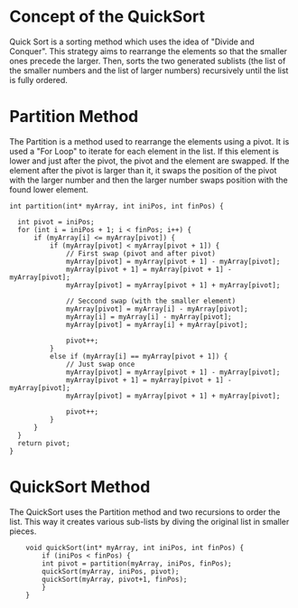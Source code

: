 # Concept of the QuickSort
Quick Sort is a sorting method which uses the idea of "Divide and Conquer". This strategy aims to rearrange the elements so that the smaller ones precede the larger. Then, sorts the two generated sublists (the list of the smaller numbers and the list of larger numbers) recursively until the list is fully ordered.

# Partition Method
The Partition is a method used to rearrange the elements using a pivot. It is used a "For Loop" to iterate for each element in the list. If this element is lower and just after the pivot, the pivot and the element are swapped. If the element after the pivot is larger than it, it swaps the position of the pivot with the larger number and then the larger number swaps position with the found lower element.
        
    int partition(int* myArray, int iniPos, int finPos) {

      int pivot = iniPos;
      for (int i = iniPos + 1; i < finPos; i++) {
          if (myArray[i] <= myArray[pivot]) {
              if (myArray[pivot] < myArray[pivot + 1]) {
                  // First swap (pivot and after pivot)
                  myArray[pivot] = myArray[pivot + 1] - myArray[pivot];
                  myArray[pivot + 1] = myArray[pivot + 1] - myArray[pivot];
                  myArray[pivot] = myArray[pivot + 1] + myArray[pivot];

                  // Seccond swap (with the smaller element)
                  myArray[pivot] = myArray[i] - myArray[pivot];
                  myArray[i] = myArray[i] - myArray[pivot];
                  myArray[pivot] = myArray[i] + myArray[pivot];

                  pivot++;
              }
              else if (myArray[i] == myArray[pivot + 1]) {
                  // Just swap once
                  myArray[pivot] = myArray[pivot + 1] - myArray[pivot];
                  myArray[pivot + 1] = myArray[pivot + 1] - myArray[pivot];
                  myArray[pivot] = myArray[pivot + 1] + myArray[pivot];

                  pivot++;
              }
          }
      }
      return pivot;
    }

# QuickSort Method
The QuickSort uses the Partition method and two recursions to order the list. This way it creates various sub-lists by diving the original list in smaller pieces.

        void quickSort(int* myArray, int iniPos, int finPos) {
            if (iniPos < finPos) {
            int pivot = partition(myArray, iniPos, finPos);
            quickSort(myArray, iniPos, pivot);
            quickSort(myArray, pivot+1, finPos);
            }
        }
